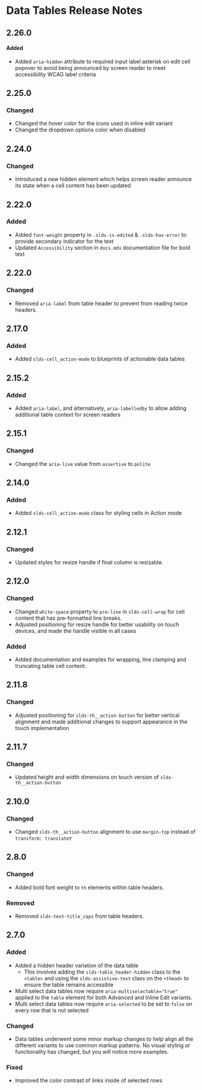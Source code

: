 <!-- Release notes authoring guidelines: http://keepachangelog.com/ -->

# Data Tables Release Notes

<!-- ## [Unreleased] -->
## 2.26.0

#### Added
- Added `aria-hidden` attribute to required input label asterisk on edit cell popover to avoid being announced by screen reader to meet accessibility WCAG label criteria

## 2.25.0

### Changed

- Changed the hover color for the icons used in inline edit variant
- Changed the dropdown options color when disabled

## 2.24.0

### Changed

- Introduced a new hidden element which helps screen reader announce its state when a cell content has been updated

## 2.22.0

### Added

- Added `font-weight` property in `.slds-is-edited` & `.slds-has-error` to provide secondary indicator for the text
- Updated `Accessibility` section in `docs.mdx` documentation file for bold text

## 2.22.0

### Changed

- Removed `aria-label` from table header to prevent from reading twice headers.
## 2.17.0

### Added

- Added `slds-cell_action-mode` to blueprints of actionable data tables

## 2.15.2

### Added

- Added `aria-label`, and alternatively, `aria-labelledby` to allow adding additional table context for screen readers

## 2.15.1

### Changed

- Changed the `aria-live` value from `assertive` to `polite`

## 2.14.0

### Added

- Added `slds-cell_action-mode` class for styling cells in Action mode

## 2.12.1

### Changed

- Updated styles for resize handle if final column is resizable.

## 2.12.0

### Changed

- Changed `white-space` property to `pre-line` in `slds-cell-wrap` for cell content that has pre-formatted line breaks.
- Adjusted positioning for resize handle for better usability on touch devices, and made the handle visible in all cases

### Added

- Added documentation and examples for wrapping, line clamping and truncating table cell content.

## 2.11.8

### Changed

- Adjusted positioning for `slds-th__action-button` for better vertical alignment and made additional
  changes to support appearance in the touch implementation

## 2.11.7

### Changed

- Updated height and width dimensions on touch version of `slds-th__action-button`

## 2.10.0

### Changed

- Changed `slds-th__action-button` alignment to use `margin-top` instead of `transform: translateY`

## 2.8.0

### Changed

- Added bold font weight to `th` elements within table headers.

### Removed

- Removed `slds-text-title_caps` from table headers.

## 2.7.0

### Added

- Added a hidden header variation of the data table
  - This involves adding the `slds-table_header-hidden` class to the `<table>` and using the `slds-assistive-text` class on the `<thead>` to ensure the table remains accessible
- Multi select data tables now require `aria-multiselectable="true"` applied to the `table` element for both Advanced and Inline Edit variants.
- Multi select data tables now require `aria-selected` to be set to `false` on every row that is not selected

### Changed

- Data tables underwent some minor markup changes to help align all the different variants to use common markup patterns. No visual styling or functionality has changed, but you will notice more examples.

### Fixed

- Improved the color contrast of links inside of selected rows
